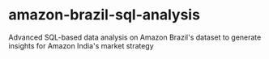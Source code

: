 # amazon-brazil-sql-analysis
Advanced SQL-based data analysis on Amazon Brazil's dataset to generate insights for Amazon India's market strategy
